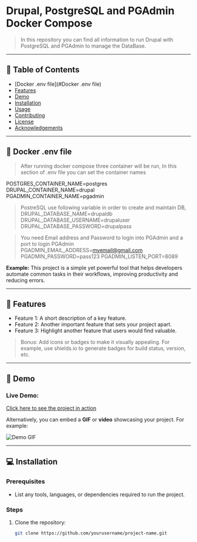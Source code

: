 # Drupal, PostgreSQL and PGAdmin Docker Compose
> In this repository you can find all information to run Drupal with PostgreSQL and PGAdmin to manage the DataBase.

---

## 📜 Table of Contents
- [Docker .env file](#Docker .env file)
- [Features](#features)
- [Demo](#demo)
- [Installation](#installation)
- [Usage](#usage)
- [Contributing](#contributing)
- [License](#license)
- [Acknowledgements](#acknowledgements)

---

## 📝 Docker .env file

> After running docker compose three container will be run, In this section of .env file you can set the container names 

POSTGRES_CONTAINER_NAME=postgres
DRUPAL_CONTAINER_NAME=drupal
PGADMIN_CONTAINER_NAME=pgadmin

> PostreSQL use following variable in order to create and maintain DB,
DRUPAL_DATABASE_NAME=drupaldb
DRUPAL_DATABASE_USERNAME=drupaluser
DRUPAL_DATABASE_PASSWORD=drupalpass

>You need Email address and Password to login into PGAdmin and a port to login PGAdmin
PGADMIN_EMAIL_ADDRESS=myemail@gmail.com
PGADMIN_PASSWORD=pass123
PGADMIN_LISTEN_PORT=8089

**Example:**
This project is a simple yet powerful tool that helps developers automate common tasks in their workflows, improving productivity and reducing errors.

---

## 🚀 Features

- Feature 1: A short description of a key feature.
- Feature 2: Another important feature that sets your project apart.
- Feature 3: Highlight another feature that users would find valuable.

> Bonus: Add icons or badges to make it visually appealing. For example, use shields.io to generate badges for build status, version, etc.

---

## 🎥 Demo

### Live Demo:

[Click here to see the project in action](https://your-project-live-demo-link)

Alternatively, you can embed a **GIF** or **video** showcasing your project. For example:

![Demo GIF](path/to/demo.gif)

---

## 💻 Installation

### Prerequisites
- List any tools, languages, or dependencies required to run the project.

### Steps
1. Clone the repository:
   ```bash
   git clone https://github.com/yourusername/project-name.git

